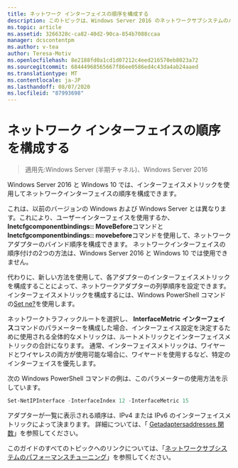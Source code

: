 ```yaml
---
title: ネットワーク インターフェイスの順序を構成する
description: このトピックは、Windows Server 2016 のネットワークサブシステムのパフォーマンスチューニングガイドに含まれています。
ms.topic: article
ms.assetid: 3266328c-ca82-40d2-90ca-854b7088ccaa
manager: dcscontentpm
ms.author: v-tea
author: Teresa-Motiv
ms.openlocfilehash: 8e2188fd0a1cd1d07212c4eed216570eb8023a72
ms.sourcegitcommit: 68444968565667f86ee0586ed4c43da4ab24aaed
ms.translationtype: MT
ms.contentlocale: ja-JP
ms.lasthandoff: 08/07/2020
ms.locfileid: "87993698"
---
```

# <a name="configure-the-order-of-network-interfaces"></a>ネットワーク インターフェイスの順序を構成する

>適用先:Windows Server (半期チャネル)、Windows Server 2016

Windows Server 2016 と Windows 10 では、インターフェイスメトリックを使用してネットワークインターフェイスの順序を構成できます。

これは、以前のバージョンの Windows および Windows Server とは異なります。これにより、ユーザーインターフェイスを使用するか、 **Inetcfgcomponentbindings:: MoveBefore**コマンドと**Inetcfgcomponentbindings:: movebefore**コマンドを使用して、ネットワークアダプターのバインド順序を構成できます。 ネットワークインターフェイスの順序付けの2つの方法は、Windows Server 2016 と Windows 10 では使用できません。

代わりに、新しい方法を使用して、各アダプターのインターフェイスメトリックを構成することによって、ネットワークアダプターの列挙順序を設定できます。 インターフェイスメトリックを構成するには、Windows PowerShell コマンドの[Set ne?](/powershell/module/nettcpip/set-netipinterface)を使用します。

ネットワークトラフィックルートを選択し、 **InterfaceMetric** **インターフェイス**コマンドのパラメーターを構成した場合、インターフェイス設定を決定するために使用される全体的なメトリックは、ルートメトリックとインターフェイスメトリックの合計になります。 通常、インターフェイスメトリックは、ワイヤードとワイヤレスの両方が使用可能な場合に、ワイヤードを使用するなど、特定のインターフェイスを優先します。

次の Windows PowerShell コマンドの例は、このパラメーターの使用方法を示しています。

```powershell
Set-NetIPInterface -InterfaceIndex 12 -InterfaceMetric 15
```

アダプターが一覧に表示される順序は、IPv4 または IPv6 のインターフェイスメトリックによって決まります。  詳細については、「 [Getadaptersaddresses 関数](/windows/win32/api/iphlpapi/nf-iphlpapi-getadaptersaddresses?f=255&MSPPError=-2147217396)」を参照してください。

このガイドのすべてのトピックへのリンクについては、「[ネットワークサブシステムのパフォーマンスチューニング](net-sub-performance-top.md)」を参照してください。
